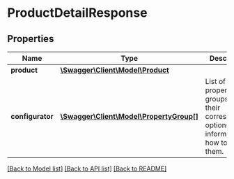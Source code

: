 # ProductDetailResponse

## Properties
Name | Type | Description | Notes
------------ | ------------- | ------------- | -------------
**product** | [**\Swagger\Client\Model\Product**](Product.md) |  | [optional] 
**configurator** | [**\Swagger\Client\Model\PropertyGroup[]**](PropertyGroup.md) | List of property groups with their corresponding options and information on how to display them. | [optional] 

[[Back to Model list]](../../README.md#documentation-for-models) [[Back to API list]](../../README.md#documentation-for-api-endpoints) [[Back to README]](../../README.md)

